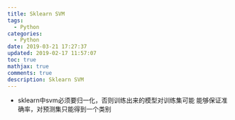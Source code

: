 ```yaml
---
title: Sklearn SVM
tags:
  - Python
categories:
  - Python
date: 2019-03-21 17:27:37
updated: 2019-02-17 11:57:07
toc: true
mathjax: true
comments: true
description: Sklearn SVM
---
```


-	sklearn中svm必须要归一化，否则训练出来的模型对训练集可能
	能够保证准确率，对预测集只能得到一个类别
